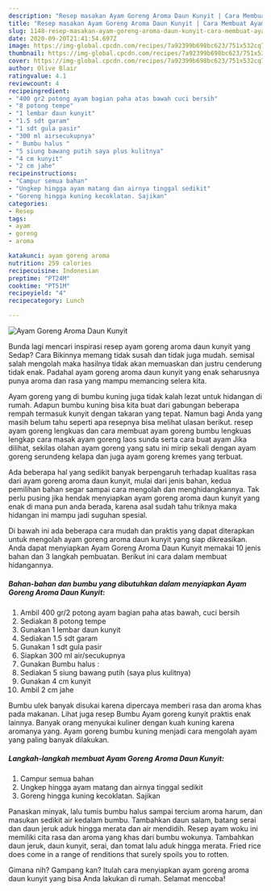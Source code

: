 ```yaml
---
description: "Resep masakan Ayam Goreng Aroma Daun Kunyit | Cara Membuat Ayam Goreng Aroma Daun Kunyit Yang Bisa Manjain Lidah"
title: "Resep masakan Ayam Goreng Aroma Daun Kunyit | Cara Membuat Ayam Goreng Aroma Daun Kunyit Yang Bisa Manjain Lidah"
slug: 1148-resep-masakan-ayam-goreng-aroma-daun-kunyit-cara-membuat-ayam-goreng-aroma-daun-kunyit-yang-bisa-manjain-lidah
date: 2020-09-20T21:41:54.697Z
image: https://img-global.cpcdn.com/recipes/7a92399b698bc623/751x532cq70/ayam-goreng-aroma-daun-kunyit-foto-resep-utama.jpg
thumbnail: https://img-global.cpcdn.com/recipes/7a92399b698bc623/751x532cq70/ayam-goreng-aroma-daun-kunyit-foto-resep-utama.jpg
cover: https://img-global.cpcdn.com/recipes/7a92399b698bc623/751x532cq70/ayam-goreng-aroma-daun-kunyit-foto-resep-utama.jpg
author: Olive Blair
ratingvalue: 4.1
reviewcount: 4
recipeingredient:
- "400 gr2 potong ayam bagian paha atas bawah cuci bersih"
- "8 potong tempe"
- "1 lembar daun kunyit"
- "1.5 sdt garam"
- "1 sdt gula pasir"
- "300 ml airsecukupnya"
- " Bumbu halus "
- "5 siung bawang putih saya plus kulitnya"
- "4 cm kunyit"
- "2 cm jahe"
recipeinstructions:
- "Campur semua bahan"
- "Ungkep hingga ayam matang dan airnya tinggal sedikit"
- "Goreng hingga kuning kecoklatan. Sajikan"
categories:
- Resep
tags:
- ayam
- goreng
- aroma

katakunci: ayam goreng aroma 
nutrition: 259 calories
recipecuisine: Indonesian
preptime: "PT24M"
cooktime: "PT51M"
recipeyield: "4"
recipecategory: Lunch

---
```



![Ayam Goreng Aroma Daun Kunyit](https://img-global.cpcdn.com/recipes/7a92399b698bc623/751x532cq70/ayam-goreng-aroma-daun-kunyit-foto-resep-utama.jpg)

Bunda lagi mencari inspirasi resep ayam goreng aroma daun kunyit yang Sedap? Cara Bikinnya memang tidak susah dan tidak juga mudah. semisal salah mengolah maka hasilnya tidak akan memuaskan dan justru cenderung tidak enak. Padahal ayam goreng aroma daun kunyit yang enak seharusnya punya aroma dan rasa yang mampu memancing selera kita.

Ayam goreng yang di bumbu kuning juga tidak kalah lezat untuk hidangan di rumah. Adapun bumbu kuning bisa kita buat dari gabungan beberapa rempah termasuk kunyit dengan takaran yang tepat. Namun bagi Anda yang masih belum tahu seperti apa resepnya bisa melihat ulasan berikut. resep ayam goreng lengkuas dan cara membuat ayam goreng bumbu lengkuas lengkap cara masak ayam goreng laos sunda serta cara buat ayam Jika dilihat, sekilas olahan ayam goreng yang satu ini mirip sekali dengan ayam goreng serundeng kelapa dan juga ayam goreng kremes yang terbuat.

Ada beberapa hal yang sedikit banyak berpengaruh terhadap kualitas rasa dari ayam goreng aroma daun kunyit, mulai dari jenis bahan, kedua pemilihan bahan segar sampai cara mengolah dan menghidangkannya. Tak perlu pusing jika hendak menyiapkan ayam goreng aroma daun kunyit yang enak di mana pun anda berada, karena asal sudah tahu triknya maka hidangan ini mampu jadi suguhan spesial.


Di bawah ini ada beberapa cara mudah dan praktis yang dapat diterapkan untuk mengolah ayam goreng aroma daun kunyit yang siap dikreasikan. Anda dapat menyiapkan Ayam Goreng Aroma Daun Kunyit memakai 10 jenis bahan dan 3 langkah pembuatan. Berikut ini cara dalam membuat hidangannya.

<!--inarticleads1-->

##### Bahan-bahan dan bumbu yang dibutuhkan dalam menyiapkan Ayam Goreng Aroma Daun Kunyit:

1. Ambil 400 gr/2 potong ayam bagian paha atas bawah, cuci bersih
1. Sediakan 8 potong tempe
1. Gunakan 1 lembar daun kunyit
1. Sediakan 1.5 sdt garam
1. Gunakan 1 sdt gula pasir
1. Siapkan 300 ml air/secukupnya
1. Gunakan  Bumbu halus :
1. Sediakan 5 siung bawang putih (saya plus kulitnya)
1. Gunakan 4 cm kunyit
1. Ambil 2 cm jahe


Bumbu ulek banyak disukai karena dipercaya memberi rasa dan aroma khas pada makanan. Lihat juga resep Bumbu Ayam goreng kunyit praktis enak lainnya. Banyak orang menyukai kuliner dengan kuah kuning karena aromanya yang. Ayam goreng bumbu kuning menjadi cara mengolah ayam yang paling banyak dilakukan. 

<!--inarticleads2-->

##### Langkah-langkah membuat Ayam Goreng Aroma Daun Kunyit:

1. Campur semua bahan
1. Ungkep hingga ayam matang dan airnya tinggal sedikit
1. Goreng hingga kuning kecoklatan. Sajikan


Panaskan minyak, lalu tumis bumbu halus sampai tercium aroma harum, dan masukan sedikit air kedalam bumbu. Tambahkan daun salam, batang serai dan daun jeruk aduk hingga merata dan air mendidih. Resep ayam woku ini memiliki cita rasa dan aroma yang khas dari bumbu wokunya. Tambahkan daun jeruk, daun kunyit, serai, dan tomat lalu aduk hingga merata. Fried rice does come in a range of renditions that surely spoils you to rotten. 

Gimana nih? Gampang kan? Itulah cara menyiapkan ayam goreng aroma daun kunyit yang bisa Anda lakukan di rumah. Selamat mencoba!
